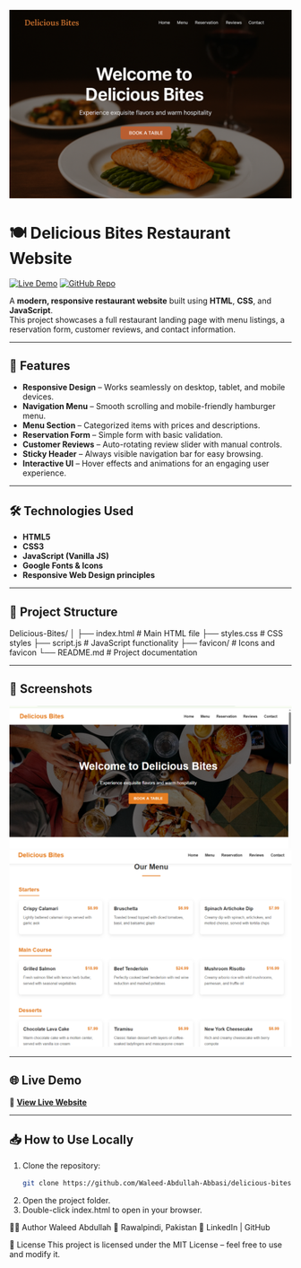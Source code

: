 ![Delicious Bites Restaurant Banner](banner.png)
# 🍽️ Delicious Bites Restaurant Website
[![Live Demo](https://img.shields.io/badge/Live%20Demo-Click%20Here-brightgreen?style=for-the-badge)](https://Waleed-Abdullah-Abbasi.github.io/delicious-bites-restaurant/)
[![GitHub Repo](https://img.shields.io/badge/View%20Code-GitHub-blue?style=for-the-badge&logo=github)](https://github.com/Waleed-Abdullah-Abbasi/delicious-bites-restaurant)

A **modern, responsive restaurant website** built using **HTML**, **CSS**, and **JavaScript**.  
This project showcases a full restaurant landing page with menu listings, a reservation form, customer reviews, and contact information.

---

## 🚀 Features
- **Responsive Design** – Works seamlessly on desktop, tablet, and mobile devices.
- **Navigation Menu** – Smooth scrolling and mobile-friendly hamburger menu.
- **Menu Section** – Categorized items with prices and descriptions.
- **Reservation Form** – Simple form with basic validation.
- **Customer Reviews** – Auto-rotating review slider with manual controls.
- **Sticky Header** – Always visible navigation bar for easy browsing.
- **Interactive UI** – Hover effects and animations for an engaging user experience.

---

## 🛠️ Technologies Used
- **HTML5**
- **CSS3**
- **JavaScript (Vanilla JS)**
- **Google Fonts & Icons**
- **Responsive Web Design principles**

---

## 📂 Project Structure
Delicious-Bites/
│
├── index.html # Main HTML file
├── styles.css # CSS styles
├── script.js # JavaScript functionality
├── favicon/ # Icons and favicon
└── README.md # Project documentation


---

## 📸 Screenshots
![Homepage Screenshot](screenshot-home.png)
![Menu Screenshot](screenshot-menu.png)

---

## 🌐 Live Demo
🔗 **[View Live Website](https://Waleed-Abdullah-Abbasi.github.io/delicious-bites-restaurant/)**

---

## 📥 How to Use Locally
1. Clone the repository:
   ```bash
   git clone https://github.com/Waleed-Abdullah-Abbasi/delicious-bites-restaurant.git
2. Open the project folder.
3. Double-click index.html to open in your browser.

👨‍💻 Author
Waleed Abdullah
📍 Rawalpindi, Pakistan
🔗 LinkedIn | GitHub

📜 License
This project is licensed under the MIT License – feel free to use and modify it.

